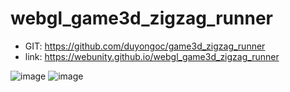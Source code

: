 # webgl_game3d_zigzag_runner

- GIT: https://github.com/duyongoc/game3d_zigzag_runner
- link: https://webunity.github.io/webgl_game3d_zigzag_runner

![image](https://user-images.githubusercontent.com/62178856/183694114-f5878291-3404-452e-a010-284307d6f882.png)
![image](https://user-images.githubusercontent.com/62178856/183694274-1e8b695d-6eac-4bdf-a21f-02f94ed3cd70.png)
